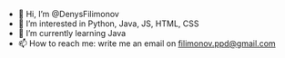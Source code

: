 - 👋 Hi, I’m @DenysFilimonov
- 👀 I’m interested in Python, Java, JS, HTML, CSS
- 🌱 I’m currently learning Java
- 📫 How to reach me: write me an email on filimonov.ppd@gmail.com 

<!---
DenysFilimonov/DenysFilimonov is a ✨ special ✨ repository because its `README.md` (this file) appears on your GitHub profile.
You can click the Preview link to take a look at your changes.
--->
